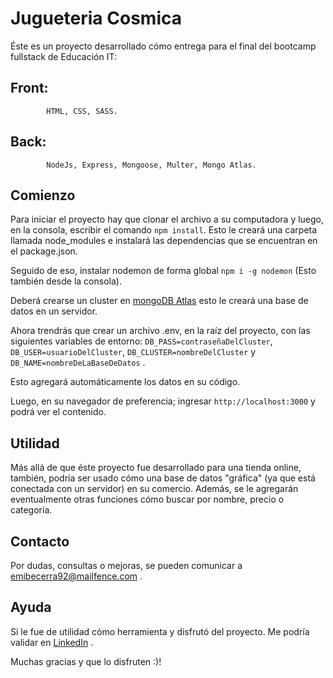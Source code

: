# Jugueteria Cosmica

Éste es un proyecto desarrollado cómo entrega para el final del bootcamp fullstack de Educación IT:
## Front:
            HTML, CSS, SASS.
## Back: 
            NodeJs, Express, Mongoose, Multer, Mongo Atlas.

## Comienzo

Para iniciar el proyecto hay que clonar el archivo a su computadora y luego, en la consola, escribir el comando `npm install`. Esto le creará una carpeta llamada node_modules e instalará las dependencias que se encuentran en el package.json.

Seguido de eso, instalar nodemon de forma global `npm i -g nodemon` (Esto también desde la consola).

Deberá crearse un cluster en [mongoDB Atlas](https://cloud.mongodb.com/) esto le creará una base de datos en un servidor.

Ahora trendrás que crear un archivo .env, en la raíz del proyecto, con las siguientes variables de entorno: 
`DB_PASS=contraseñaDelCluster`, `DB_USER=usuarioDelCluster`, `DB_CLUSTER=nombreDelCluster` y `DB_NAME=nombreDeLaBaseDeDatos` .

Esto agregará automáticamente los datos en su código.

Luego, en su navegador de preferencia; ingresar  `http://localhost:3000` y podrá ver el contenido.

## Utilidad

Más allá de que éste proyecto fue desarrollado para una tienda online, también, podría ser usado cómo una base de datos "gráfica" (ya que está conectada con un servidor) en su comercio. Además, se le agregarán eventualmente otras funciones cómo buscar por nombre, precio o categoría. 

## Contacto

Por dudas, consultas o mejoras, se pueden comunicar a emibecerra92@mailfence.com .

## Ayuda

Si le fue de utilidad cómo herramienta y disfrutó del proyecto. Me podría validar en [LinkedIn](www.linkedin.com/in/becerra-emiliano) .

Muchas gracias y que lo disfruten :)!




